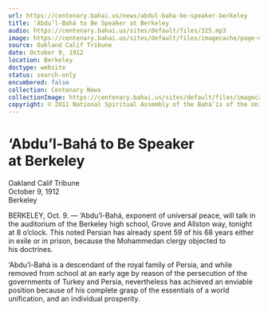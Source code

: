 ```yaml
---
url: https://centenary.bahai.us/news/abdul-baha-be-speaker-berkeley
title: ‘Abdu’l-Bahá to Be Speaker at Berkeley
audio: https://centenary.bahai.us/sites/default/files/325.mp3
image: https://centenary.bahai.us/sites/default/files/imagecache/page-main-image/images/press_clippings/10-09-1912%20Oakland%20Calif%20Tribune%20Abdul%20Baha%20to%20Be%20Speaker%20at%20Berkeley.png
source: Oakland Calif Tribune
date: October 9, 1912
location: Berkeley
doctype: website
status: search-only
encumbered: false
collection: Centenary News
collectionImage: https://centenary.bahai.us/sites/default/files/imagecache/theme-image/main_image/abdulbaha-overview-small_0.jpg
copyright: © 2011 National Spiritual Assembly of the Bahá’ís of the United States
---
```



# ‘Abdu’l-Bahá to Be Speaker at Berkeley

Oakland Calif Tribune  
October 9, 1912  
Berkeley  



BERKELEY, Oct. 9. — ‘Abdu’l-Bahá, exponent of universal peace, will talk in the auditorium of the Berkeley high school, Grove and Allston way, tonight at 8 o’clock. This noted Persian has already spent 59 of his 68 years either in exile or in prison, because the Mohammedan clergy objected to his doctrines.

‘Abdu’l-Bahá is a descendant of the royal family of Persia, and while removed from school at an early age by reason of the persecution of the governments of Turkey and Persia, nevertheless has achieved an enviable position because of his complete grasp of the essentials of a world unification, and an individual prosperity.